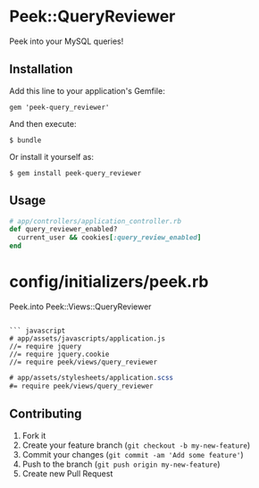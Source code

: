 # Peek::QueryReviewer

Peek into your MySQL queries!

## Installation

Add this line to your application's Gemfile:

    gem 'peek-query_reviewer'

And then execute:

    $ bundle

Or install it yourself as:

    $ gem install peek-query_reviewer

## Usage

``` ruby
# app/controllers/application_controller.rb
def query_reviewer_enabled?
  current_user && cookies[:query_review_enabled]
end
```

# config/initializers/peek.rb
Peek.into Peek::Views::QueryReviewer
```

``` javascript
# app/assets/javascripts/application.js
//= require jquery
//= require jquery.cookie
//= require peek/views/query_reviewer
```

``` scss
# app/assets/stylesheets/application.scss
#= require peek/views/query_reviewer
```

## Contributing

1. Fork it
2. Create your feature branch (`git checkout -b my-new-feature`)
3. Commit your changes (`git commit -am 'Add some feature'`)
4. Push to the branch (`git push origin my-new-feature`)
5. Create new Pull Request
